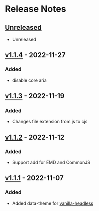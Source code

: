 # Release Notes

## [Unreleased](https://github.com/designbycode/tailwindcss-attributes/compare/v1.1.4...HEAD)

- Unreleased

## [v1.1.4](https://github.com/designbycode/tailwindcss-attributes/compare/v1.1.3...v1.1.4) - 2022-11-27

### Added

- disable core aria

## [v1.1.3](https://github.com/designbycode/tailwindcss-attributes/compare/v1.1.2...v1.1.3) - 2022-11-19

### Added

- Changes file extension from js to cjs

## [v1.1.2](https://github.com/designbycode/tailwindcss-attributes/compare/v1.1.1...v1.1.2) - 2022-11-12

### Added

- Support add for EMD and CommonJS

## [v1.1.1](https://github.com/designbycode/tailwindcss-attributes/compare/v1.1.0...v1.1.1) - 2022-11-07

### Added

- Added data-theme for [vanilla-headless](https://www.npmjs.com/package/vanilla-headless)
